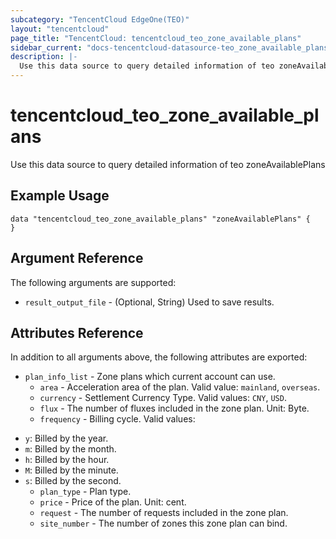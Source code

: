```yaml
---
subcategory: "TencentCloud EdgeOne(TEO)"
layout: "tencentcloud"
page_title: "TencentCloud: tencentcloud_teo_zone_available_plans"
sidebar_current: "docs-tencentcloud-datasource-teo_zone_available_plans"
description: |-
  Use this data source to query detailed information of teo zoneAvailablePlans
---
```


# tencentcloud_teo_zone_available_plans

Use this data source to query detailed information of teo zoneAvailablePlans

## Example Usage

```hcl
data "tencentcloud_teo_zone_available_plans" "zoneAvailablePlans" {
}
```

## Argument Reference

The following arguments are supported:

* `result_output_file` - (Optional, String) Used to save results.

## Attributes Reference

In addition to all arguments above, the following attributes are exported:

* `plan_info_list` - Zone plans which current account can use.
  * `area` - Acceleration area of the plan. Valid value: `mainland`, `overseas`.
  * `currency` - Settlement Currency Type. Valid values: `CNY`, `USD`.
  * `flux` - The number of fluxes included in the zone plan. Unit: Byte.
  * `frequency` - Billing cycle. Valid values:
- `y`: Billed by the year.
- `m`: Billed by the month.
- `h`: Billed by the hour.
- `M`: Billed by the minute.
- `s`: Billed by the second.
  * `plan_type` - Plan type.
  * `price` - Price of the plan. Unit: cent.
  * `request` - The number of requests included in the zone plan.
  * `site_number` - The number of zones this zone plan can bind.



